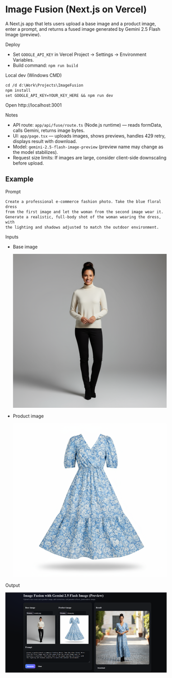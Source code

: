 # Image Fusion (Next.js on Vercel)

A Next.js app that lets users upload a base image and a product image, enter a prompt, and returns a fused image generated by Gemini 2.5 Flash Image (preview).

Deploy
- Set `GOOGLE_API_KEY` in Vercel Project → Settings → Environment Variables.
- Build command: `npm run build`

Local dev (Windows CMD)
```
cd /d d:\Work\Projects\ImageFusion
npm install
set GOOGLE_API_KEY=YOUR_KEY_HERE && npm run dev
```
Open http://localhost:3001

Notes
- API route: `app/api/fuse/route.ts` (Node.js runtime) — reads formData, calls Gemini, returns image bytes.
- UI: `app/page.tsx` — uploads images, shows previews, handles 429 retry, displays result with download.
- Model: `gemini-2.5-flash-image-preview` (preview name may change as the model stabilizes).
- Request size limits: If images are large, consider client-side downscaling before upload.

## Example

Prompt

```
Create a professional e-commerce fashion photo. Take the blue floral dress
from the first image and let the woman from the second image wear it.
Generate a realistic, full-body shot of the woman wearing the dress, with
the lighting and shadows adjusted to match the outdoor environment.
```

Inputs

- Base image

	![Base image](./images/model/model.png)

- Product image

	![Product image](./images/products/dress.png)

Output

![Result](./images/result.png)
